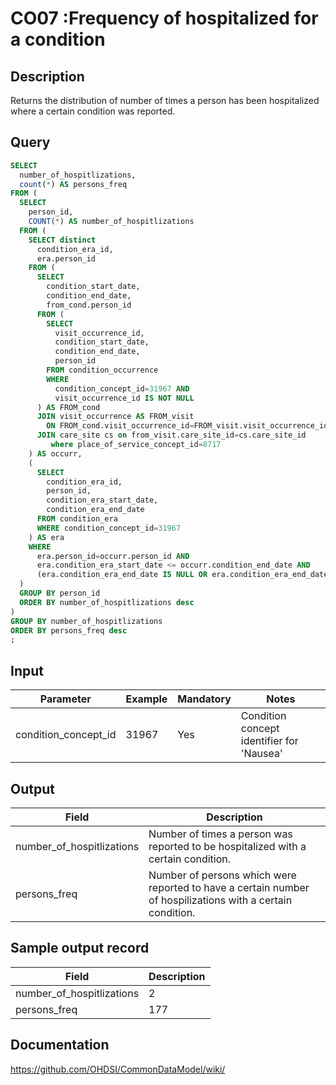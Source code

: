# CO07 :Frequency of hospitalized for a condition

## Description
Returns the distribution of number of times a person has been hospitalized where a certain condition was reported.

## Query
```sql
SELECT
  number_of_hospitlizations,
  count(*) AS persons_freq
FROM (
  SELECT
    person_id,
    COUNT(*) AS number_of_hospitlizations
  FROM (
    SELECT distinct
      condition_era_id,
      era.person_id
    FROM (
      SELECT
        condition_start_date,
        condition_end_date,
        from_cond.person_id
      FROM (
        SELECT
          visit_occurrence_id,
          condition_start_date,
          condition_end_date,
          person_id
        FROM condition_occurrence
        WHERE
          condition_concept_id=31967 AND
          visit_occurrence_id IS NOT NULL
      ) AS FROM_cond
      JOIN visit_occurrence AS FROM_visit
        ON FROM_cond.visit_occurrence_id=FROM_visit.visit_occurrence_id
      JOIN care_site cs on from_visit.care_site_id=cs.care_site_id
         where place_of_service_concept_id=8717
    ) AS occurr,
    (
      SELECT
        condition_era_id,
        person_id,
        condition_era_start_date,
        condition_era_end_date
      FROM condition_era
      WHERE condition_concept_id=31967
    ) AS era
    WHERE
      era.person_id=occurr.person_id AND
      era.condition_era_start_date <= occurr.condition_end_date AND
      (era.condition_era_end_date IS NULL OR era.condition_era_end_date >= occurr.condition_start_date)
  )
  GROUP BY person_id
  ORDER BY number_of_hospitlizations desc
)
GROUP BY number_of_hospitlizations
ORDER BY persons_freq desc
;
```

## Input

|  Parameter |  Example |  Mandatory |  Notes |
| --- | --- | --- | --- |
| condition_concept_id | 31967 | Yes | Condition concept identifier for 'Nausea' |

## Output

|  Field |  Description |
| --- | --- |
| number_of_hospitlizations | Number of times a person was reported to be hospitalized with a certain condition. |
| persons_freq | Number of persons which were reported to have a certain number of hospilizations with a certain condition. |

## Sample output record

| Field |  Description |
| --- | --- |
| number_of_hospitlizations | 2 |
| persons_freq | 177 |


## Documentation
https://github.com/OHDSI/CommonDataModel/wiki/
